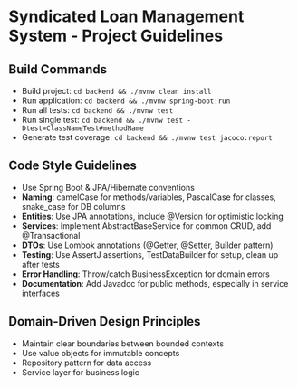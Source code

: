 # Syndicated Loan Management System - Project Guidelines

## Build Commands
- Build project: `cd backend && ./mvnw clean install`
- Run application: `cd backend && ./mvnw spring-boot:run`
- Run all tests: `cd backend && ./mvnw test`
- Run single test: `cd backend && ./mvnw test -Dtest=ClassNameTest#methodName`
- Generate test coverage: `cd backend && ./mvnw test jacoco:report`

## Code Style Guidelines
- Use Spring Boot & JPA/Hibernate conventions
- **Naming**: camelCase for methods/variables, PascalCase for classes, snake_case for DB columns
- **Entities**: Use JPA annotations, include @Version for optimistic locking
- **Services**: Implement AbstractBaseService for common CRUD, add @Transactional
- **DTOs**: Use Lombok annotations (@Getter, @Setter, Builder pattern)
- **Testing**: Use AssertJ assertions, TestDataBuilder for setup, clean up after tests
- **Error Handling**: Throw/catch BusinessException for domain errors
- **Documentation**: Add Javadoc for public methods, especially in service interfaces

## Domain-Driven Design Principles
- Maintain clear boundaries between bounded contexts
- Use value objects for immutable concepts
- Repository pattern for data access
- Service layer for business logic